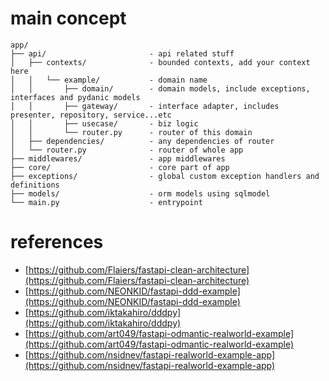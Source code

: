 # main concept
```shell
app/
├── api/                       - api related stuff
│   ├── contexts/              - bounded contexts, add your context here
│   │   └── example/           - domain name
│   │       ├── domain/        - domain models, include exceptions, interfaces and pydanic models
│   │       ├── gateway/       - interface adapter, includes presenter, repository, service...etc
│   │       ├── usecase/       - biz logic
│   │       └── router.py      - router of this domain
│   ├── dependencies/          - any dependencies of router
│   └── router.py              - router of whole app
├── middlewares/               - app middlewares
├── core/                      - core part of app
├── exceptions/                - global custom exception handlers and definitions
├── models/                    - orm models using sqlmodel
└── main.py                    - entrypoint
```
# references
* [https://github.com/Flaiers/fastapi-clean-architecture](https://github.com/Flaiers/fastapi-clean-architecture)
* [https://github.com/NEONKID/fastapi-ddd-example](https://github.com/NEONKID/fastapi-ddd-example)
* [https://github.com/iktakahiro/dddpy](https://github.com/iktakahiro/dddpy)
* [https://github.com/art049/fastapi-odmantic-realworld-example](https://github.com/art049/fastapi-odmantic-realworld-example)
* [https://github.com/nsidnev/fastapi-realworld-example-app](https://github.com/nsidnev/fastapi-realworld-example-app)
